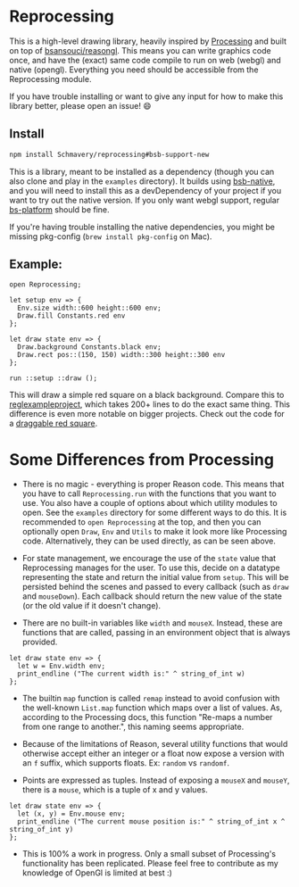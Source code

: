 # Reprocessing

This is a high-level drawing library, heavily inspired by [Processing](https://processing.org) and built on top of [bsansouci/reasongl](https://github.com/bsansouci/reasongl).  This means you can write graphics code once, and have the (exact) same code compile to run on web (webgl) and native (opengl).
Everything you need should be accessible from the Reprocessing module.

If you have trouble installing or want to give any input for how to make this library better, please open an issue! :smile:

## Install
```bash
npm install Schmavery/reprocessing#bsb-support-new
```

This is a library, meant to be installed as a dependency (though you can also clone and play in the `examples` directory).  It builds using [bsb-native](https://github.com/bsansouci/bsb-native), and you will need to install this as a devDependency of your project if you want to try out the native version. If you only want webgl support, regular [bs-platform](https://github.com/BuckleScript/bucklescript) should be fine.

If you're having trouble installing the native dependencies, you might be missing pkg-config (`brew install pkg-config` on Mac).

## Example:
```reason
open Reprocessing;

let setup env => {
  Env.size width::600 height::600 env;
  Draw.fill Constants.red env
};

let draw state env => {
  Draw.background Constants.black env;
  Draw.rect pos::(150, 150) width::300 height::300 env
};

run ::setup ::draw ();
```
This will draw a simple red square on a black background.  Compare this to [reglexampleproject](https://github.com/bsansouci/reglexampleproject/blob/master/src/index.re), which takes 200+ lines to do the exact same thing.  This difference is even more notable on bigger projects.  Check out the code for a [draggable red square](https://github.com/Schmavery/reprocessing/blob/bsb-support-new/examples/redsquare.re).

# Some Differences from Processing
- There is no magic - everything is proper Reason code.  This means that you have to call `Reprocessing.run` with the functions that you want to use.  You also have a couple of options about which utility modules to open.  See the `examples` directory for some different ways to do this.  It is recommended to `open Reprocessing` at the top, and then you can optionally open `Draw`, `Env` and `Utils` to make it look more like Processing code. Alternatively, they can be used directly, as can be seen above.

- For state management, we encourage the use of the `state` value that Reprocessing manages for the user.  To use this, decide on a datatype representing the state and return the initial value from `setup`.  This will be persisted behind the scenes and passed to every callback (such as `draw` and `mouseDown`).  Each callback should return the new value of the state (or the old value if it doesn't change).

- There are no built-in variables like `width` and `mouseX`.  Instead, these are functions that are called, passing in an environment object that is always provided.
```reason
let draw state env => {
  let w = Env.width env;
  print_endline ("The current width is:" ^ string_of_int w)
};
```

- The builtin `map` function is called `remap` instead to avoid confusion with the well-known `List.map` function which maps over a list of values. As, according to the Processing docs, this function "Re-maps a number from one range to another.", this naming seems appropriate.

- Because of the limitations of Reason, several utility functions that would otherwise accept either an integer or a float now expose a version with an `f` suffix, which supports floats.  Ex: `random` vs `randomf`.

- Points are expressed as tuples.  Instead of exposing a `mouseX` and `mouseY`, there is a `mouse`, which is a tuple of x and y values.
```reason
let draw state env => {
  let (x, y) = Env.mouse env;
  print_endline ("The current mouse position is:" ^ string_of_int x ^ string_of_int y)
};
```

- This is 100% a work in progress.  Only a small subset of Processing's functionality has been replicated.  Please feel free to contribute as my knowledge of OpenGl is limited at best :)
